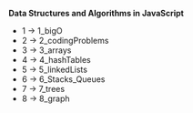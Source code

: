 **Data Structures and Algorithms in JavaScript**

- 1 -> 1_bigO
- 2 -> 2_codingProblems
- 3 -> 3_arrays
- 4 -> 4_hashTables
- 5 -> 5_linkedLists
- 6 -> 6_Stacks_Queues
- 7 -> 7_trees
- 8 -> 8_graph
